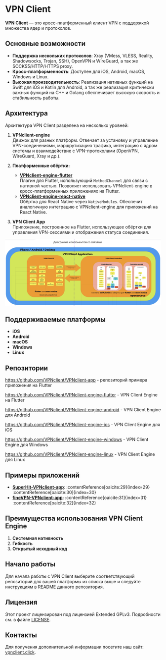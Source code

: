 


# VPN Client

**VPN Client** — это кросс-платформенный клиент VPN с поддержкой множества ядер и протоколов. 

## Основные возможности

- **Поддержка нескольких протоколов**: Xray (VMess, VLESS, Reality, Shadowsocks, Trojan, SSH), OpenVPN и WireGuard, а так же SOCKS5/HTTP/HTTPS proxy.
- **Кросс-платформенность**: Доступен для iOS, Android, macOS, Windows и Linux.
- **Высокая производительность**: Реализация нативных функций на Swift для iOS и Kotlin для Android, а так же реализация критически важных функций на C++ и Golang обеспечивает высокую скорость и стабильность работы.

## Архитектура

Архитектура VPN Client разделена на несколько уровней:

1. **VPNclient-engine**  
   Движок для разных платформ. Отвечает за установку и управление VPN-соединениями, маршрутизацию трафика, интеграцию с ядром системы и взаимодействие с VPN-протоколами (OpenVPN, WireGuard, Xray и др.).

2. **Платформенные обёртки:**
   - **[VPNclient-engine-flutter](https://github.com/VPNclient/VPNclient-engine-flutter)**  
     Плагин для Flutter, использующий `MethodChannel` для связи с нативной частью. Позволяет использовать VPNclient-engine в кросс-платформенных приложениях на Flutter.
   - **[VPNclient-engine-react-native](https://github.com/VPNclient/VPNclient-engine-flutter)**  
     Обёртка для React Native через `NativeModules`. Обеспечит аналогичную интеграцию с VPNclient-engine для приложений на React Native.

3. **VPN Client App**  
   Приложение, построенное на Flutter, использующее обёртки для управления VPN-сессиями и отображения статуса соединения.
   
![VPN Client Controller](https://raw.githubusercontent.com/VPNclient/.github/refs/heads/main/assets/vpnclient_scheme2.png)

## Поддерживаемые платформы

- **iOS**
- **Android**
- **macOS**
- **Windows**
- **Linux**

## Репозитории


https://github.com/VPNclient/VPNclient-app - репозиторий примера приложения на Flutter

https://github.com/VPNclient/VPNclient-engine-flutter - VPN Client Engine на Flutter

https://github.com/VPNclient/VPNclient-engine-android - VPN Client Engine для Android 

https://github.com/VPNclient/VPNclient-engine-ios - VPN Client Engine для iOS 

https://github.com/VPNclient/VPNclient-engine-windows - VPN Client Engine для Windows 

https://github.com/VPNclient/VPNclient-engine-linux - VPN Client Engine для Linux

## Примеры приложений
- **[SuperHit-VPNclient-app](https://github.com/VPNclient/SuperHit-VPNclient-app)**: :contentReference[oaicite:29]{index=29}&#8203;:contentReference[oaicite:30]{index=30}
- **[fineVPN-VPNclient-app](https://github.com/VPNclient/fineVPN-VPNclient-app)**: :contentReference[oaicite:31]{index=31}&#8203;:contentReference[oaicite:32]{index=32}


## Преимущества использования VPN Client Engine

1. **Системная нативность**
2. **Гибкость**
3. **Открытый исходный код**

## Начало работы

Для начала работы с VPN Client выберите соответствующий репозиторий для вашей платформы из списка выше и следуйте инструкциям в README данного репозитория.

## Лицензия

Этот проект лицензирован под лицензией Extended GPLv3. Подробности см. в файле [LICENSE](LICENSE.md).

## Контакты

Для получения дополнительной информации посетите наш сайт: [vpnclient.click](https://vpnclient.click/).

